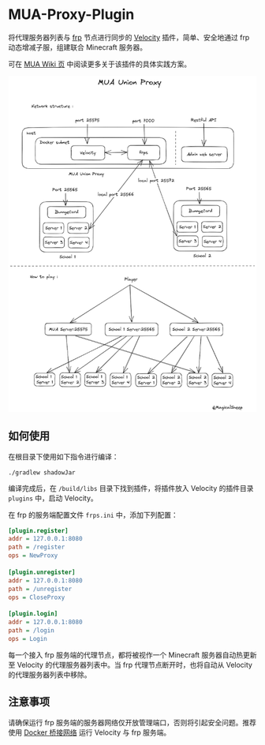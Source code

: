 # MUA-Proxy-Plugin

将代理服务器列表与 [frp](https://github.com/fatedier/frp) 节点进行同步的 [Velocity](https://github.com/PaperMC/Velocity)
插件，简单、安全地通过 frp 动态增减子服，组建联合 Minecraft 服务器。

可在 [MUA Wiki 页](https://wiki.mualliance.ltd/%E8%81%94%E5%90%88%E5%A4%A7%E5%8E%85) 中阅读更多关于该插件的具体实践方案。

![](/structure.png)

## 如何使用

在根目录下使用如下指令进行编译：

```shell
./gradlew shadowJar
```

编译完成后，在 `/build/libs` 目录下找到插件，将插件放入 Velocity 的插件目录 `plugins` 中，启动 Velocity。

在 frp 的服务端配置文件 `frps.ini` 中，添加下列配置：

```ini
[plugin.register]
addr = 127.0.0.1:8080
path = /register
ops = NewProxy

[plugin.unregister]
addr = 127.0.0.1:8080
path = /unregister
ops = CloseProxy

[plugin.login]
addr = 127.0.0.1:8080
path = /login
ops = Login
```

每一个接入 frp 服务端的代理节点，都将被视作一个 Minecraft 服务器自动热更新至 Velocity 的代理服务器列表中。当 frp
代理节点断开时，也将自动从 Velocity 的代理服务器列表中移除。

## 注意事项

请确保运行 frp
服务端的服务器网络仅开放管理端口，否则将引起安全问题。推荐使用 [Docker 桥接网络](https://docs.docker.com/network/bridge/)
运行 Velocity 与 frp 服务端。